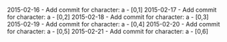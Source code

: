 2015-02-16 - Add commit for character: a - [0,1]
2015-02-17 - Add commit for character: a - [0,2]
2015-02-18 - Add commit for character: a - [0,3]
2015-02-19 - Add commit for character: a - [0,4]
2015-02-20 - Add commit for character: a - [0,5]
2015-02-21 - Add commit for character: a - [0,6]
